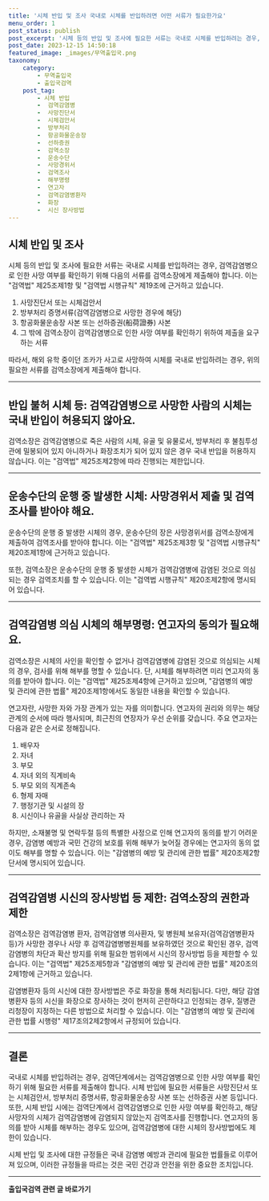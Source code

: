 ```yaml
---
title: '시체 반입 및 조사 국내로 시체를 반입하려면 어떤 서류가 필요한가요'
menu_order: 1
post_status: publish
post_excerpt: '시체 등의 반입 및 조사에 필요한 서류는 국내로 시체를 반입하려는 경우, 검역감염병으로 인한 사망 여부를 확인하기 위해 다음의 서류를 검역소장에게 제출해야 합니다. 이는  검역법  제25조제1항 및  검역법 시행규칙  제19조에 근거하고 있습니다.'
post_date: 2023-12-15 14:50:18
featured_image: _images/무역출입국.png
taxonomy:
    category:
        - 무역출입국
        - 출입국검역
    post_tag:
        - 시체 반입
        -  검역감염병
        -  사망진단서
        -  시체검안서
        -  방부처리
        -  항공화물운송장
        -  선하증권
        -  검역소장
        -  운송수단
        -  사망경위서
        -  검역조사
        -  해부명령
        -  연고자
        -  검역감염병환자
        -  화장
        -  시신 장사방법
---
```



## 시체 반입 및 조사

시체 등의 반입 및 조사에 필요한 서류는 국내로 시체를 반입하려는 경우, 검역감염병으로 인한 사망 여부를 확인하기 위해 다음의 서류를 검역소장에게 제출해야 합니다. 이는 "검역법" 제25조제1항 및 "검역법 시행규칙" 제19조에 근거하고 있습니다.

1. 사망진단서 또는 시체검안서
2. 방부처리 증명서류(검역감염병으로 사망한 경우에 해당)
3. 항공화물운송장 사본 또는 선하증권(船荷證券) 사본
4. 그 밖에 검역소장이 검역감염병으로 인한 사망 여부를 확인하기 위하여 제출을 요구하는 서류

따라서, 해외 유학 중이던 조카가 사고로 사망하여 시체를 국내로 반입하려는 경우, 위의 필요한 서류를 검역소장에게 제출해야 합니다.

---

## 반입 불허 시체 등: 검역감염병으로 사망한 사람의 시체는 국내 반입이 허용되지 않아요.

검역소장은 검역감염병으로 죽은 사람의 시체, 유골 및 유물로서, 방부처리 후 불침투성 관에 밀봉되어 있지 아니하거나 화장조치가 되어 있지 않은 경우 국내 반입을 허용하지 않습니다. 이는 "검역법" 제25조제2항에 따라 진행되는 제한입니다.

---

## 운송수단의 운행 중 발생한 시체: 사망경위서 제출 및 검역조사를 받아야 해요.

운송수단의 운행 중 발생한 시체의 경우, 운송수단의 장은 사망경위서를 검역소장에게 제출하여 검역조사를 받아야 합니다. 이는 "검역법" 제25조제3항 및 "검역법 시행규칙" 제20조제1항에 근거하고 있습니다.

또한, 검역소장은 운송수단의 운행 중 발생한 시체가 검역감염병에 감염된 것으로 의심되는 경우 검역조치를 할 수 있습니다. 이는 "검역법 시행규칙" 제20조제2항에 명시되어 있습니다.

---

## 검역감염병 의심 시체의 해부명령: 연고자의 동의가 필요해요.

검역소장은 시체의 사인을 확인할 수 없거나 검역감염병에 감염된 것으로 의심되는 시체의 경우, 검사를 위해 해부를 명할 수 있습니다. 단, 시체를 해부하려면 미리 연고자의 동의를 받아야 합니다. 이는 "검역법" 제25조제4항에 근거하고 있으며, "감염병의 예방 및 관리에 관한 법률" 제20조제1항에서도 동일한 내용을 확인할 수 있습니다.

연고자란, 사망한 자와 가장 관계가 있는 자를 의미합니다. 연고자의 권리와 의무는 해당 관계의 순서에 따라 행사되며, 최근친의 연장자가 우선 순위를 갖습니다. 주요 연고자는 다음과 같은 순서로 정해집니다.

1. 배우자
2. 자녀
3. 부모
4. 자녀 외의 직계비속
5. 부모 외의 직계존속
6. 형제 자매
7. 행정기관 및 시설의 장
8. 시신이나 유골을 사실상 관리하는 자

하지만, 소재불명 및 연락두절 등의 특별한 사정으로 인해 연고자의 동의를 받기 어려운 경우, 감염병 예방과 국민 건강의 보호를 위해 해부가 늦어질 경우에는 연고자의 동의 없이도 해부를 명할 수 있습니다. 이는 "감염병의 예방 및 관리에 관한 법률" 제20조제2항 단서에 명시되어 있습니다.

---

## 검역감염병 시신의 장사방법 등 제한: 검역소장의 권한과 제한

검역소장은 검역감염병 환자, 검역감염병 의사환자, 및 병원체 보유자(검역감염병환자 등)가 사망한 경우나 사망 후 검역감염병병원체를 보유하였던 것으로 확인된 경우, 검역감염병의 차단과 확산 방지를 위해 필요한 범위에서 시신의 장사방법 등을 제한할 수 있습니다. 이는 "검역법" 제25조제5항과 "감염병의 예방 및 관리에 관한 법률" 제20조의2제1항에 근거하고 있습니다.

감염병환자 등의 시신에 대한 장사방법은 주로 화장을 통해 처리됩니다. 다만, 해당 감염병환자 등의 시신을 화장으로 장사하는 것이 현저히 곤란하다고 인정되는 경우, 질병관리청장이 지정하는 다른 방법으로 처리할 수 있습니다. 이는 "감염병의 예방 및 관리에 관한 법률 시행령" 제17조의2제2항에서 규정되어 있습니다.

---

## 결론

국내로 시체를 반입하려는 경우, 검역단계에서는 검역감염병으로 인한 사망 여부를 확인하기 위해 필요한 서류를 제출해야 합니다. 시체 반입에 필요한 서류들은 사망진단서 또는 시체검안서, 방부처리 증명서류, 항공화물운송장 사본 또는 선하증권 사본 등입니다. 또한, 시체 반입 시에는 검역단계에서 검역감염병으로 인한 사망 여부를 확인하고, 해당 사망자의 시체가 검역감염병에 감염되지 않았는지 검역조사를 진행합니다. 연고자의 동의를 받아 시체를 해부하는 경우도 있으며, 검역감염병에 대한 시체의 장사방법에도 제한이 있습니다. 

시체 반입 및 조사에 대한 규정들은 국내 감염병 예방과 관리에 필요한 법률들로 이루어져 있으며, 이러한 규정들을 따르는 것은 국민 건강과 안전을 위한 중요한 조치입니다.


<!-- wp:separator -->
<hr class="wp-block-separator has-alpha-channel-opacity"/>
<!-- /wp:separator -->

<!-- wp:group {"backgroundColor":"base","layout":{"type":"constrained"}} -->
<div class="wp-block-group has-base-background-color has-background"><!-- wp:paragraph {"align":"center","fontSize":"medium"} -->
<p class="has-text-align-center has-large-font-size"><strong>출입국검역 관련 글 바로가기</strong></p>
<!-- /wp:paragraph -->


<!-- wp:latest-posts
{"categories":[{"id":14934,"count":19,"description":"","link":"https://uknowlaw.com/category/%ec%b6%9c%ec%9e%85%ea%b5%ad%ea%b2%80%ec%97%ad/","name":"출입국검역","slug":"출입국검역","taxonomy":"category","parent":0,"meta":[],"_links":{"self":[{"href":"https://uknowlaw.com/wp-json/wp/v2/categories/14934"}],"collection":[{"href":"https://uknowlaw.com/wp-json/wp/v2/categories"}],"about":[{"href":"https://uknowlaw.com/wp-json/wp/v2/taxonomies/category"}],"wp:post_type":[{"href":"https://uknowlaw.com/wp-json/wp/v2/posts?categories=14934"}],"curies":[{"name":"wp","href":"https://api.w.org/{rel}","templated":true}]}}],"postsToShow":100,"excerptLength":28,"postLayout":"grid","columns":2,"featuredImageAlign":"left","featuredImageSizeSlug":"large","fontSize":"small"} /--></div>
<!-- /wp:group -->